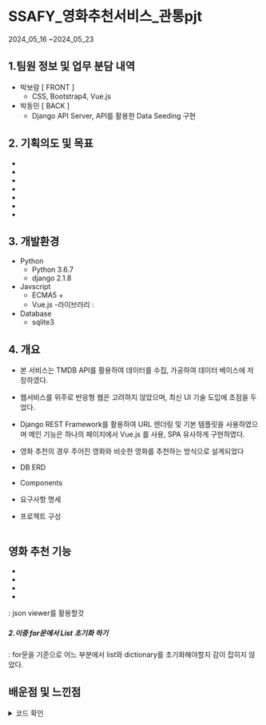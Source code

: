 # SSAFY_영화추천서비스_관통pjt
 2024_05_16 ~2024_05_23



## 1.팀원 정보 및 업무 분담 내역
- 박보람 [ FRONT ] 
    - CSS, Bootstrap4, Vue.js
- 박동민 [ BACK ] 
    - Django API Server, API를 활용한 Data Seeding 구현

  
## 2. 기획의도 및 목표
-
-
-
-
-
-
-

## 3. 개발환경
- Python
    - Python 3.6.7
    - django 2.1.8
- Javscript
    - ECMA5 +
    - Vue.js
      -라이브러리 :  
- Database
    - sqlite3
   

## 4. 개요
- 본 서비스는 TMDB API를 활용하여 데이터를 수집, 가공하여 데이터 베이스에 저장하였다.
- 웹서비스를 위주로 반응형 웹은 고려하지 않았으며, 최신 UI 기술 도입에 초점을 두었다.
- Django REST Framework를 활용하여 URL 렌더링 및 기본 템플릿을 사용하였으며 메인 기능은 하나의 페이지에서 Vue.js 를 사용, SPA 유사하게 구현하였다.
- 영화 추천의 경우 주어진 영화와 비슷한 영화를 추천하는 방식으로 설계되었다

- DB ERD


- Components

- 요구사항 명세


- 프로젝트 구성
```

```



## 영화 추천 기능
- 
- 
- 
- 
: json viewer를 활용할것
##### 2.이중 for문에서 List 초기화 하기
: for문을 기준으로 어느 부분에서 list와 dictionary를 초기화해야할지 감이 잡히지 않았다.

## 배운점 및 느낀점





<details>
    <summary>코드 확인</summary>
    <div markdown>

      // 수정 전
      def filter_genre(request):
      genre = request.GET.get('genre')
      movies = list(Movie.objects.filter(genres_id=genre).values())
      context = {
          'movies': movies,
      }
      return JsonResponse(context)

      // 수정 후
      def filter_genre(request):
      genre = request.GET.get('genre')
      movies = list(Movie.objects.filter(genres__id=genre).values())
      context = {
          'movies': movies,
      }
      return JsonResponse(context)
    </div>
</detail>
